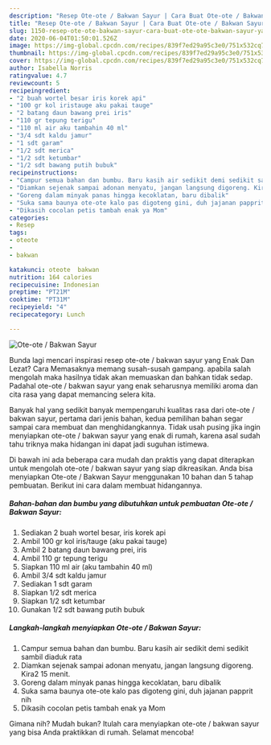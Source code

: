 ```yaml
---
description: "Resep Ote-ote / Bakwan Sayur | Cara Buat Ote-ote / Bakwan Sayur Yang Bisa Manjain Lidah"
title: "Resep Ote-ote / Bakwan Sayur | Cara Buat Ote-ote / Bakwan Sayur Yang Bisa Manjain Lidah"
slug: 1150-resep-ote-ote-bakwan-sayur-cara-buat-ote-ote-bakwan-sayur-yang-bisa-manjain-lidah
date: 2020-06-04T01:50:01.526Z
image: https://img-global.cpcdn.com/recipes/839f7ed29a95c3e0/751x532cq70/ote-ote-bakwan-sayur-foto-resep-utama.jpg
thumbnail: https://img-global.cpcdn.com/recipes/839f7ed29a95c3e0/751x532cq70/ote-ote-bakwan-sayur-foto-resep-utama.jpg
cover: https://img-global.cpcdn.com/recipes/839f7ed29a95c3e0/751x532cq70/ote-ote-bakwan-sayur-foto-resep-utama.jpg
author: Isabella Norris
ratingvalue: 4.7
reviewcount: 5
recipeingredient:
- "2 buah wortel besar iris korek api"
- "100 gr kol iristauge aku pakai tauge"
- "2 batang daun bawang prei iris"
- "110 gr tepung terigu"
- "110 ml air aku tambahin 40 ml"
- "3/4 sdt kaldu jamur"
- "1 sdt garam"
- "1/2 sdt merica"
- "1/2 sdt ketumbar"
- "1/2 sdt bawang putih bubuk"
recipeinstructions:
- "Campur semua bahan dan bumbu. Baru kasih air sedikit demi sedikit sambil diaduk rata"
- "Diamkan sejenak sampai adonan menyatu, jangan langsung digoreng. Kira2 15 menit."
- "Goreng dalam minyak panas hingga kecoklatan, baru dibalik"
- "Suka sama baunya ote-ote kalo pas digoteng gini, duh jajanan papprit nih"
- "Dikasih cocolan petis tambah enak ya Mom"
categories:
- Resep
tags:
- oteote
- 
- bakwan

katakunci: oteote  bakwan 
nutrition: 164 calories
recipecuisine: Indonesian
preptime: "PT21M"
cooktime: "PT31M"
recipeyield: "4"
recipecategory: Lunch

---
```



![Ote-ote / Bakwan Sayur](https://img-global.cpcdn.com/recipes/839f7ed29a95c3e0/751x532cq70/ote-ote-bakwan-sayur-foto-resep-utama.jpg)

Bunda lagi mencari inspirasi resep ote-ote / bakwan sayur yang Enak Dan Lezat? Cara Memasaknya memang susah-susah gampang. apabila salah mengolah maka hasilnya tidak akan memuaskan dan bahkan tidak sedap. Padahal ote-ote / bakwan sayur yang enak seharusnya memiliki aroma dan cita rasa yang dapat memancing selera kita.



Banyak hal yang sedikit banyak mempengaruhi kualitas rasa dari ote-ote / bakwan sayur, pertama dari jenis bahan, kedua pemilihan bahan segar sampai cara membuat dan menghidangkannya. Tidak usah pusing jika ingin menyiapkan ote-ote / bakwan sayur yang enak di rumah, karena asal sudah tahu triknya maka hidangan ini dapat jadi suguhan istimewa.


Di bawah ini ada beberapa cara mudah dan praktis yang dapat diterapkan untuk mengolah ote-ote / bakwan sayur yang siap dikreasikan. Anda bisa menyiapkan Ote-ote / Bakwan Sayur menggunakan 10 bahan dan 5 tahap pembuatan. Berikut ini cara dalam membuat hidangannya.

<!--inarticleads1-->

##### Bahan-bahan dan bumbu yang dibutuhkan untuk pembuatan Ote-ote / Bakwan Sayur:

1. Sediakan 2 buah wortel besar, iris korek api
1. Ambil 100 gr kol iris/tauge (aku pakai tauge)
1. Ambil 2 batang daun bawang prei, iris
1. Ambil 110 gr tepung terigu
1. Siapkan 110 ml air (aku tambahin 40 ml)
1. Ambil 3/4 sdt kaldu jamur
1. Sediakan 1 sdt garam
1. Siapkan 1/2 sdt merica
1. Siapkan 1/2 sdt ketumbar
1. Gunakan 1/2 sdt bawang putih bubuk




<!--inarticleads2-->

##### Langkah-langkah menyiapkan Ote-ote / Bakwan Sayur:

1. Campur semua bahan dan bumbu. Baru kasih air sedikit demi sedikit sambil diaduk rata
1. Diamkan sejenak sampai adonan menyatu, jangan langsung digoreng. Kira2 15 menit.
1. Goreng dalam minyak panas hingga kecoklatan, baru dibalik
1. Suka sama baunya ote-ote kalo pas digoteng gini, duh jajanan papprit nih
1. Dikasih cocolan petis tambah enak ya Mom




Gimana nih? Mudah bukan? Itulah cara menyiapkan ote-ote / bakwan sayur yang bisa Anda praktikkan di rumah. Selamat mencoba!
